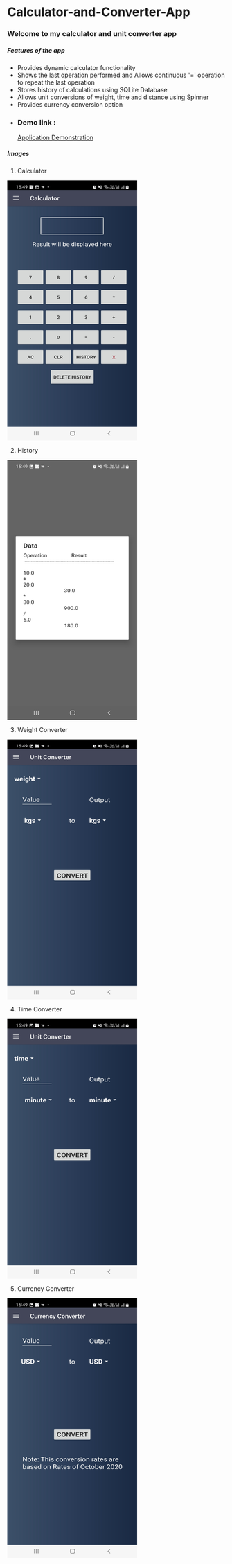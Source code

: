 # Calculator-and-Converter-App

<h3> Welcome to my calculator and unit converter app </h3>

<h5> Features of the app </h5>

<ul>

<li> Provides dynamic calculator functionality </li>

<li> Shows the last operation performed and Allows continuous '=' operation to repeat the last operation </li>

<li> Stores history of calculations using SQLite Database </li>

<li> Allows unit conversions of weight, time and distance using Spinner </li>

<li> Provides currency conversion option </li>
</ul>


<ul>
<li> <h3>Demo link : </h3> <a href = "https://youtu.be/DEyp6cxz1aM"> Application Demonstration </a> </li>
</ul>


<h5> Images </h5>

1) Calculator

<a href="Calculator"><img src="https://github.com/KrishnaPandya-VGEC-IT/Calculator-and-Converter-App/blob/main/app%20demo%20images/Calculator.jpg" align="center" height="600" width="300" ></a>

2) History

<a href="History"><img src="https://github.com/KrishnaPandya-VGEC-IT/Calculator-and-Converter-App/blob/main/app%20demo%20images/History.jpg" align="center" height="600" width="300" ></a>


3) Weight Converter


<a href="History"><img src="https://github.com/KrishnaPandya-VGEC-IT/Calculator-and-Converter-App/blob/main/app%20demo%20images/Weight%20converter.jpg" align="center" height="600" width="300" ></a>

4) Time Converter

<a href="History"><img src="https://github.com/KrishnaPandya-VGEC-IT/Calculator-and-Converter-App/blob/main/app%20demo%20images/Time%20converter.jpg" align="center" height="600" width="300" ></a>

5) Currency Converter

<a href="History"><img src="https://github.com/KrishnaPandya-VGEC-IT/Calculator-and-Converter-App/blob/main/app%20demo%20images/Currency%20converter.jpg" align="center" height="600" width="300" ></a>



